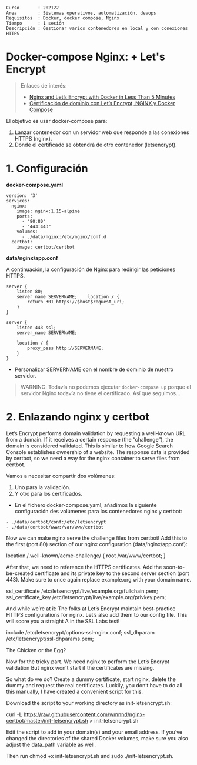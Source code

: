
```
Curso       : 202122
Area        : Sistemas operativos, automatización, devops
Requisitos  : Docker, docker compose, Nginx
Tiempo      : 1 sesión
Descripción : Gestionar varios contenedores en local y con conexiones HTTPS
```

# Docker-compose Nginx: + Let's Encrypt

> Enlaces de interés:
> * [Nginx and Let’s Encrypt with Docker in Less Than 5 Minutes](https://pentacent.medium.com/nginx-and-lets-encrypt-with-docker-in-less-than-5-minutes-b4b8a60d3a71)
> * [Certificación de dominio con Let’s Encrypt, NGINX y Docker Compose](https://medium.com/eudaimonia-ar/certificar-dominios-con-letsencrypt-y-nginx-con-docker-compose-a6a948f47f2f)

El objetivo es usar docker-compose para:
1. Lanzar contenedor con un servidor web que responde a las conexiones HTTPS (nginx).
2. Donde el certificado se obtendrá de otro contenedor (letsencrypt).

# 1. Configuración

**docker-compose.yaml**

```
version: '3'
services:
  nginx:
    image: nginx:1.15-alpine
    ports:
      - "80:80"
      - "443:443"
    volumes:
      - ./data/nginx:/etc/nginx/conf.d
  certbot:
    image: certbot/certbot
```

**data/nginx/app.conf**

A continuación, la configuración de Nginx para redirigir las peticiones HTTPS.

```
server {
    listen 80;
    server_name SERVERNAME;    location / {
        return 301 https://$host$request_uri;
    }    
}

server {
    listen 443 ssl;
    server_name SERVERNAME;

    location / {
        proxy_pass http://SERVERNAME;
    }
}
```

* Personalizar SERVERNAME con el nombre de dominio de nuestro servidor.

> WARNING: Todavía no podemos ejecutar `docker-compose up` porque el servidor Nginx todavía no tiene el certificado. Así que seguimos...

# 2. Enlazando nginx y certbot


Let’s Encrypt performs domain validation by requesting a well-known URL from a domain. If it receives a certain response (the “challenge”), the domain is considered validated. This is similar to how Google Search Console establishes ownership of a website. The response data is provided by certbot, so we need a way for the nginx container to serve files from certbot.

Vamos a necesitar compartir dos volúmenes:
1. Uno para la validación.
2. Y otro para los certificados.

* En el fichero docker-compose.yaml, añadimos la siguiente configuración des volúmenes para los contenedores nginx y certbot:

```
- ./data/certbot/conf:/etc/letsencrypt
- ./data/certbot/www:/var/www/certbot
```


Now we can make nginx serve the challenge files from certbot! Add this to the first (port 80) section of our nginx configuration (data/nginx/app.conf):

location /.well-known/acme-challenge/ {
    root /var/www/certbot;
}

After that, we need to reference the HTTPS certificates. Add the soon-to-be-created certificate and its private key to the second server section (port 443). Make sure to once again replace example.org with your domain name.

ssl_certificate /etc/letsencrypt/live/example.org/fullchain.pem;
ssl_certificate_key /etc/letsencrypt/live/example.org/privkey.pem;

And while we’re at it: The folks at Let’s Encrypt maintain best-practice HTTPS configurations for nginx. Let’s also add them to our config file. This will score you a straight A in the SSL Labs test!

include /etc/letsencrypt/options-ssl-nginx.conf;
ssl_dhparam /etc/letsencrypt/ssl-dhparams.pem;

The Chicken or the Egg?

Now for the tricky part. We need nginx to perform the Let’s Encrypt validation But nginx won’t start if the certificates are missing.

So what do we do? Create a dummy certificate, start nginx, delete the dummy and request the real certificates.
Luckily, you don’t have to do all this manually, I have created a convenient script for this.

Download the script to your working directory as init-letsencrypt.sh:

curl -L https://raw.githubusercontent.com/wmnnd/nginx-certbot/master/init-letsencrypt.sh > init-letsencrypt.sh

Edit the script to add in your domain(s) and your email address. If you’ve changed the directories of the shared Docker volumes, make sure you also adjust the data_path variable as well.

Then run chmod +x init-letsencrypt.sh and sudo ./init-letsencrypt.sh.
